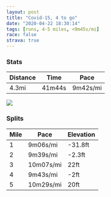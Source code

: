 ```yaml
---
layout: post
title: "Covid-15, 4 to go"
date: "2020-04-22 18:30:14"
tags: [runs, 4-5 miles, <9m45s/mi]
race: false
strava: true
---
```


### Stats

| Distance | Time | Pace |
|----------|------|------|
|4.3mi|41m44s|9m42s/mi|

<img src='https://maps.googleapis.com/maps/api/staticmap?maptype=roadmap&path=enc:{iwwFdusbMKEcA}@cAa@DSMe@EIGGOUm@Sk@q@i@_@[c@]WQGkAbAe@n@CbACRUn@KdACLMRIVId@Oj@Wl@e@r@CJ@DCRSd@i@n@UROXc@d@El@IXIh@SV?HMJA`AMbAC?D?KCYSm@OE@OROh@KFIAYUMOMg@MYc@{@s@aAAKUWa@OQ[?GGM][IK?Em@o@wA{@SGMKSYqAs@g@SUQ[Ma@WWSi@s@UMCECIGIu@g@w@_@gAu@oDkBQQUIc@a@g@]g@S_@Ke@WgAw@a@UKAGBGHG?}@e@kASu@G@@MCe@?YE}@AWCQKQOwBqAg@e@c@g@i@[k@e@]UOYAIEEUGq@Aa@BSKUC?EWECA?EAAMAKGCGWKGE?MCGMGKMO][e@e@[SWuBiA[EQBICG_@Q_@?GSOm@Qm@Eu@WYYWScAaBs@Yc@IYIBIi@q@@ASGWYc@Kg@WG@CE@IA?@?EAOUOMSCMIKMc@WC?CMs@WGPBb@CVBVG^@ZCLCbALLF`@@l@ChAF`AD\?PDPD??UD_@Aw@C_@?o@KmAEoBFyAKeAVq@JGRC@FPINDAGJADDL@x@F@BTFFHLD~@Ff@Ih@Tn@PNF@FpAl@RBPFVP\^^PTDHHVLX^j@ZVZLZ`@TNDHPRNVZTPVf@XZHTRZj@j@^d@NTb@XPC@FVMD@NO?KHWV_@@KOMF[JULk@B_@A[@MT_@PQ@ITYDOFg@DK?EKQE??CVLDDACf@l@j@TECABDF\VFJPPNXFF?FFFNDAMBCGEPGB@JL^JNTh@JpA\^BVVLFFHTEF[@EHC@EEYFQ?YHQ@EFKDCNWBKLQ?KJMr@[AE@C\Qf@ERQHA@EZe@LGB@BKCSBA@BPBAGDABMTCFF^LVP\h@LJF?PJFCn@NRRP^TRJBJCNBf@j@RNNTNLD?DKX@b@TXR^\FLVJZ^XRVXBAPHd@FTRRHJJRJJ?JVh@b@j@^ZXBDNDxBvAv@\l@x@`@DNADDT\NNRLTD\Pd@b@PJh@b@\L\XTJ`@`@l@RPX\NLLHLDX\TLAVJx@?B@?`@HTVJHHTHDFTAPFNCPDDLn@p@HRZVFLFEL@^XdA|@f@TRFLJJR\\JFHPHIFAHFZ?LDHJn@BDZAFBBAYBQb@KH_@\QXWDI&key=AIzaSyC1MId7bFpkLXNAaYhBSTb8jLyiSqzbDtM&size=800x800&markers=color:yellow|label:S|40.75694,-73.99779&markers=color:green|label:F|40.75614999999998,-73.99703000000002'>

### Splits

| Mile | Pace | Elevation |
|------|------|-----------|
|1|9m06s/mi|-31.8ft|
|2|9m39s/mi|-2.3ft|
|3|10m07s/mi|22ft|
|4|9m43s/mi|-2ft|
|5|10m29s/mi|20ft|
